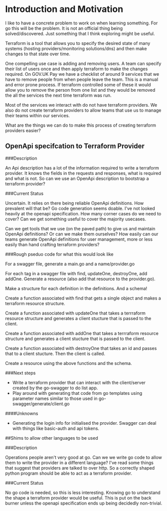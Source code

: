 # Introduction and Motivation

I like to have a concrete problem to work on when learning something. For go this will be the problem. It is not an official thing being solved/discovered. Just something that I think exploring might be useful.

Terraform is a tool that allows you to specify the desired state of many systems (hosting providers/monitoring solutions/dns) and then make changes to that state over time.

One compelling use case is adding and removing users. A team can specify their list of users once and then apply terraform to make the changes required. On GOV.UK Pay we have a checklist of around 9 services that we have to remove people from when people leave the team. This is a manual and error prone process. If terraform controlled some of these it would allow you to remove the person from one list and they would be removed the all the services the next time terraform was run.

Most of the services we interact with do not have terraform providers. We also do not create terraform providers to allow teams that use us to manage their teams within our services.

What are the things we can do to make this process of creating terraform providers easier?
 



## OpenApi specifcation to Terraform Provider

###Description

An Api description has a lot of the information required to write a terraform provider. It knows the fields in the requests and responses, what is required and what is not. So can we use an OpenApi description to bootstrap a terraform provider? 

###Current Status

Uncertain. It relies on there being reliable OpenApi definitions. How prevalent will that be? Go code generation seems doable. I've not looked heavily at the openapi specification. How many corner cases do we need to cover? Can we get something useful to cover the majority usecases.

Can we get tools that we use (on the paved path) to give us and maintain OpenApi definitions? Or can we make them ourselves?  How easily can our teams generate OpenApi definitions for user management, more or less easily than hand crafting terraform providers?


###Rough pseduo code for what this would look like


For a swagger file, generate a main.go and a  name/provider.go  

For each tag in a swagger file with find, updateOne, destroyOne, add addOne. Generate a resource (also add that resource to the provider.go). 

Make a structure for each definition in the definitions. And a schema!

Create a function associated with find that gets a single object and makes a terraform resource structure. 

Create a function associated with updateOne that takes a terrraform resource structure and generates a client stucture that is passed to the client.

Create a function associated with addOne that takes a terrraform resource structure and generates a client stucture that is passed to the client.


Create a function associated with destroyOne that takes an id and passes that to a client stucture. Then the client is called.

Create a resource using the above functions and the schema.

###Next steps

* Write a terraform provider that can interact with the client/server created by the go-swagger to do list app.
* Play around with generating that code from go templates using parameter names similar to those used in go-swagger/generate/client.go   

####Unknowns
- Generating the login info for initialised the provider. Swagger can deal with things like basic-auth and api tokens. 


##Shims to allow other languages to be used


###Description

Operations people aren't very good at go. Can we we write go code to allow them to write the provider in a different language? I've read some things that suggest that providers are talked to over http. So a correctly shaped python program should be able to act as a terraform provider.

###Current Status

No go code is needed, so this is less interesting. Knowing go to understand the shape a terraform provider would be useful. This is put on the back burner unless the openapi specification ends up being decidedly non-trivial.

 

